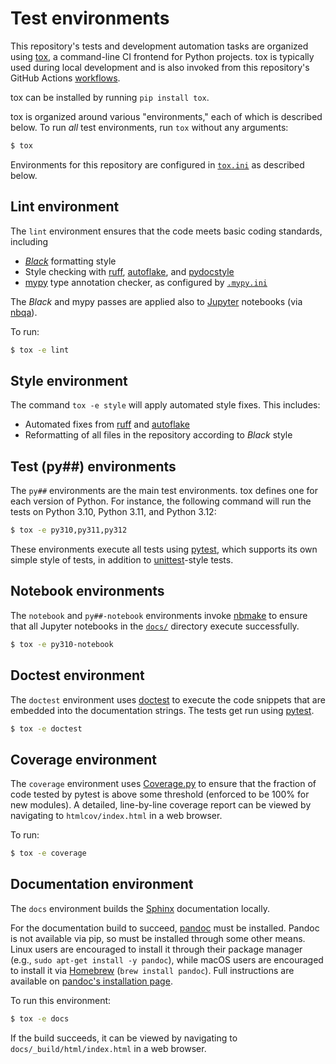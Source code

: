# Test environments

This repository's tests and development automation tasks are organized using [tox], a command-line CI frontend for Python projects.  tox is typically used during local development and is also invoked from this repository's GitHub Actions [workflows](../.github/workflows/).

tox can be installed by running `pip install tox`.

tox is organized around various "environments," each of which is described below.  To run _all_ test environments, run `tox` without any arguments:

```sh
$ tox
```

Environments for this repository are configured in [`tox.ini`] as described below.

## Lint environment

The `lint` environment ensures that the code meets basic coding standards, including

- [_Black_] formatting style
- Style checking with [ruff], [autoflake], and [pydocstyle]
- [mypy] type annotation checker, as configured by [`.mypy.ini`]

The _Black_ and mypy passes are applied also to [Jupyter] notebooks (via [nbqa]).

To run:

```sh
$ tox -e lint
```

## Style environment

The command `tox -e style` will apply automated style fixes.  This includes:

- Automated fixes from [ruff] and [autoflake]
- Reformatting of all files in the repository according to _Black_ style

## Test (py##) environments

The `py##` environments are the main test environments.  tox defines one for each version of Python.  For instance, the following command will run the tests on Python 3.10, Python 3.11, and Python 3.12:

```sh
$ tox -e py310,py311,py312
```

These environments execute all tests using [pytest], which supports its own simple style of tests, in addition to [unittest]-style tests.

## Notebook environments

The `notebook` and `py##-notebook` environments invoke [nbmake] to ensure that all Jupyter notebooks in the [`docs/`](/docs/) directory execute successfully.

```sh
$ tox -e py310-notebook
```

## Doctest environment

The `doctest` environment uses [doctest] to execute the code snippets that are embedded into the documentation strings. The tests get run using [pytest].

```sh
$ tox -e doctest
```

## Coverage environment

The `coverage` environment uses [Coverage.py] to ensure that the fraction of code tested by pytest is above some threshold (enforced to be 100% for new modules).  A detailed, line-by-line coverage report can be viewed by navigating to `htmlcov/index.html` in a web browser.

To run:

```sh
$ tox -e coverage
```

## Documentation environment

The `docs` environment builds the [Sphinx] documentation locally.

For the documentation build to succeed, [pandoc](https://pandoc.org/) must be installed.  Pandoc is not available via pip, so must be installed through some other means.  Linux users are encouraged to install it through their package manager (e.g., `sudo apt-get install -y pandoc`), while macOS users are encouraged to install it via [Homebrew](https://brew.sh/) (`brew install pandoc`).  Full instructions are available on [pandoc's installation page](https://pandoc.org/installing.html).

To run this environment:

```sh
$ tox -e docs
```

If the build succeeds, it can be viewed by navigating to `docs/_build/html/index.html` in a web browser.

[tox]: https://github.com/tox-dev/tox
[`tox.ini`]: ../tox.ini
[mypy]: https://mypy.readthedocs.io/en/stable/
[`.mypy.ini`]: ../.mypy.ini
[nbmake]: https://github.com/treebeardtech/nbmake
[_Black_]: https://github.com/psf/black
[ruff]: https://github.com/charliermarsh/ruff
[autoflake]: https://github.com/PyCQA/autoflake
[pydocstyle]: https://www.pydocstyle.org/en/stable/
[pylint]: https://github.com/PyCQA/pylint
[nbqa]: https://github.com/nbQA-dev/nbQA
[Jupyter]: https://jupyter.org/
[doctest]: https://docs.python.org/3/library/doctest.html
[pytest]: https://docs.pytest.org/
[unittest]: https://docs.python.org/3/library/unittest.html
[Coverage.py]: https://coverage.readthedocs.io/
[Sphinx]: https://www.sphinx-doc.org/
